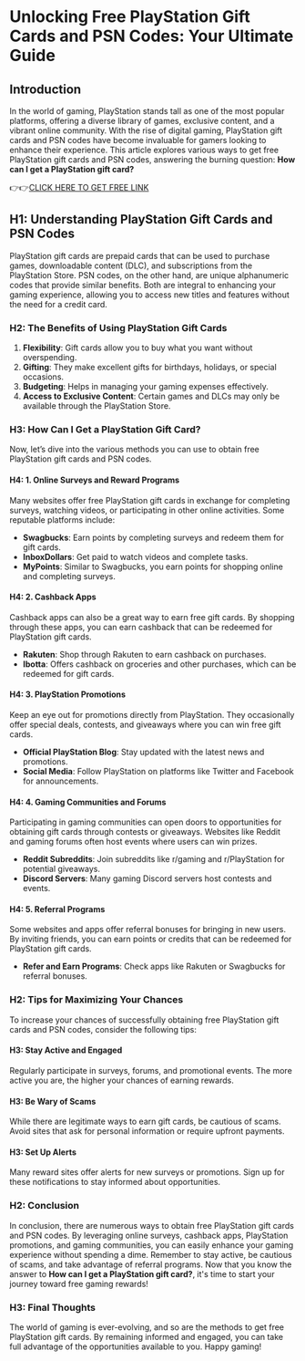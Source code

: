 # Unlocking Free PlayStation Gift Cards and PSN Codes: Your Ultimate Guide

## Introduction

In the world of gaming, PlayStation stands tall as one of the most popular platforms, offering a diverse library of games, exclusive content, and a vibrant online community. With the rise of digital gaming, PlayStation gift cards and PSN codes have become invaluable for gamers looking to enhance their experience. This article explores various ways to get free PlayStation gift cards and PSN codes, answering the burning question: **How can I get a PlayStation gift card?** 

👉👉[CLICK HERE TO GET FREE LINK](https://todaylink.site/freegiftcard/)

## H1: Understanding PlayStation Gift Cards and PSN Codes

PlayStation gift cards are prepaid cards that can be used to purchase games, downloadable content (DLC), and subscriptions from the PlayStation Store. PSN codes, on the other hand, are unique alphanumeric codes that provide similar benefits. Both are integral to enhancing your gaming experience, allowing you to access new titles and features without the need for a credit card.

### H2: The Benefits of Using PlayStation Gift Cards

1. **Flexibility**: Gift cards allow you to buy what you want without overspending.
2. **Gifting**: They make excellent gifts for birthdays, holidays, or special occasions.
3. **Budgeting**: Helps in managing your gaming expenses effectively.
4. **Access to Exclusive Content**: Certain games and DLCs may only be available through the PlayStation Store.

### H3: How Can I Get a PlayStation Gift Card?

Now, let’s dive into the various methods you can use to obtain free PlayStation gift cards and PSN codes.

#### H4: 1. Online Surveys and Reward Programs

Many websites offer free PlayStation gift cards in exchange for completing surveys, watching videos, or participating in other online activities. Some reputable platforms include:

- **Swagbucks**: Earn points by completing surveys and redeem them for gift cards.
- **InboxDollars**: Get paid to watch videos and complete tasks.
- **MyPoints**: Similar to Swagbucks, you earn points for shopping online and completing surveys.

#### H4: 2. Cashback Apps

Cashback apps can also be a great way to earn free gift cards. By shopping through these apps, you can earn cashback that can be redeemed for PlayStation gift cards.

- **Rakuten**: Shop through Rakuten to earn cashback on purchases.
- **Ibotta**: Offers cashback on groceries and other purchases, which can be redeemed for gift cards.

#### H4: 3. PlayStation Promotions

Keep an eye out for promotions directly from PlayStation. They occasionally offer special deals, contests, and giveaways where you can win free gift cards.

- **Official PlayStation Blog**: Stay updated with the latest news and promotions.
- **Social Media**: Follow PlayStation on platforms like Twitter and Facebook for announcements.

#### H4: 4. Gaming Communities and Forums

Participating in gaming communities can open doors to opportunities for obtaining gift cards through contests or giveaways. Websites like Reddit and gaming forums often host events where users can win prizes.

- **Reddit Subreddits**: Join subreddits like r/gaming and r/PlayStation for potential giveaways.
- **Discord Servers**: Many gaming Discord servers host contests and events.

#### H4: 5. Referral Programs

Some websites and apps offer referral bonuses for bringing in new users. By inviting friends, you can earn points or credits that can be redeemed for PlayStation gift cards.

- **Refer and Earn Programs**: Check apps like Rakuten or Swagbucks for referral bonuses.

### H2: Tips for Maximizing Your Chances

To increase your chances of successfully obtaining free PlayStation gift cards and PSN codes, consider the following tips:

#### H3: Stay Active and Engaged

Regularly participate in surveys, forums, and promotional events. The more active you are, the higher your chances of earning rewards.

#### H3: Be Wary of Scams

While there are legitimate ways to earn gift cards, be cautious of scams. Avoid sites that ask for personal information or require upfront payments.

#### H3: Set Up Alerts

Many reward sites offer alerts for new surveys or promotions. Sign up for these notifications to stay informed about opportunities.

### H2: Conclusion

In conclusion, there are numerous ways to obtain free PlayStation gift cards and PSN codes. By leveraging online surveys, cashback apps, PlayStation promotions, and gaming communities, you can easily enhance your gaming experience without spending a dime. Remember to stay active, be cautious of scams, and take advantage of referral programs. Now that you know the answer to **How can I get a PlayStation gift card?**, it's time to start your journey toward free gaming rewards! 

### H3: Final Thoughts

The world of gaming is ever-evolving, and so are the methods to get free PlayStation gift cards. By remaining informed and engaged, you can take full advantage of the opportunities available to you. Happy gaming!
